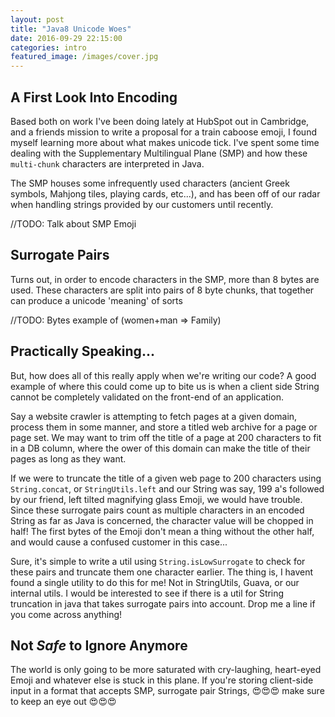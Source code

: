```yaml
---
layout: post
title: "Java8 Unicode Woes"
date: 2016-09-29 22:15:00
categories: intro 
featured_image: /images/cover.jpg
---
```


## A First Look Into Encoding
Based both on work I've been doing lately at HubSpot out in Cambridge, 
and a friends mission to write a proposal for a train caboose emoji, I found myself 
learning more about what makes unicode tick. I've spent some time dealing with the 
Supplementary Multilingual Plane (SMP) and how these ```multi-chunk``` 
characters are interpreted in Java.

The SMP houses some infrequently used characters (ancient Greek symbols, Mahjong
tiles, playing cards, etc...), and has been off of our radar when handling
strings provided by our customers until recently.

//TODO: Talk about SMP Emoji 

## Surrogate Pairs
Turns out, in order to encode characters in the SMP, more than 8 bytes are used.
These characters are split into pairs of 8 byte chunks, that together can
produce a unicode 'meaning' of sorts

//TODO: Bytes example of (women+man => Family)

## Practically Speaking...
But, how does all of this really apply when we're writing our code? A good
example of where this could come up to bite us is when a client side String
cannot be completely validated on the front-end of an application. 

Say a website crawler is attempting to fetch pages at a given domain, process
them in some manner, and store a titled web archive for a page or page set. We
may want to trim off the title of a page at 200 characters to fit in a DB
column, where the ower of this domain can make the title of their pages as long
as they want. 

If we were to truncate the title of a given web page to 200 characters using
```String.concat```, or ```StringUtils.left``` and our String was say, 199 a's followed
by our friend, left tilted magnifying glass Emoji, we would have trouble. Since
these surrogate pairs count as multiple characters in an encoded String as far
as Java is concerned, the character value will be chopped in half! The first
bytes of the Emoji don't mean a thing without the other half, and would cause a
confused customer in this case...

Sure, it's simple to write a util using ```String.isLowSurrogate``` to check for
these pairs and truncate them one character earlier. The thing is, I havent
found a single utility to do this for me! Not in StringUtils, Guava, or our
internal utils. I would be interested to see if there is a util for String
truncation in java that takes surrogate pairs into account. Drop me a line if
you come across anything!

## Not _Safe_ to Ignore Anymore
The world is only going to be more saturated with cry-laughing, heart-eyed Emoji
and whatever else is stuck in this plane. If you're storing client-side input in
a format that accepts SMP, surrogate pair Strings, 😍😍😍 make sure to keep an eye out
😍😍😍
